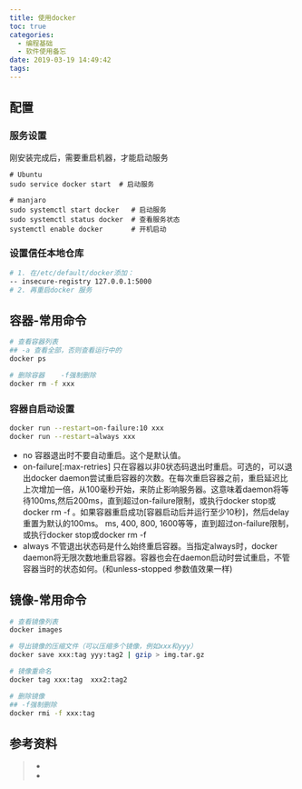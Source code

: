 ```yaml
---
title: 使用docker
toc: true
categories:
  - 编程基础
  - 软件使用备忘
date: 2019-03-19 14:49:42
tags:
---
```




## 配置

### 



### 服务设置

刚安装完成后，需要重启机器，才能启动服务

```
# Ubuntu
sudo service docker start  # 启动服务

# manjaro
sudo systemctl start docker   # 启动服务
sudo systemctl status docker  # 查看服务状态
systemctl enable docker       # 开机启动
```

### 设置信任本地仓库

```bash
# 1. 在/etc/default/docker添加：
-- insecure-registry 127.0.0.1:5000
# 2. 再重启docker 服务
```



## 容器-常用命令

```bash
# 查看容器列表 
## -a 查看全部，否则查看运行中的
docker ps

# 删除容器    -f强制删除
docker rm -f xxx


```

### 容器自启动设置

```bash
docker run --restart=on-failure:10 xxx
docker run --restart=always xxx
```

- no   容器退出时不要自动重启。这个是默认值。
- on-failure[:max-retries]     只在容器以非0状态码退出时重启。可选的，可以退出docker daemon尝试重启容器的次数。在每次重启容器之前，重启延迟比上次增加一倍，从100毫秒开始，来防止影响服务器。这意味着daemon将等待100ms,然后200ms，直到超过on-failure限制，或执行docker stop或docker rm -f 。如果容器重启成功[容器启动后并运行至少10秒]，然后delay重置为默认的100ms。
  ms, 400, 800, 1600等等，直到超过on-failure限制，或执行docker stop或docker rm -f
- always     不管退出状态码是什么始终重启容器。当指定always时，docker daemon将无限次数地重启容器。容器也会在daemon启动时尝试重启，不管容器当时的状态如何。(和unless-stopped 参数值效果一样)

  



## 镜像-常用命令

```bash
# 查看镜像列表
docker images

# 导出镜像的压缩文件（可以压缩多个镜像，例如xxx和yyy）
docker save xxx:tag yyy:tag2 | gzip > img.tar.gz  

# 镜像重命名
docker tag xxx:tag  xxx2:tag2

# 删除镜像  
## -f强制删除
docker rmi -f xxx:tag

```



## 参考资料
> - []()
> - []()
